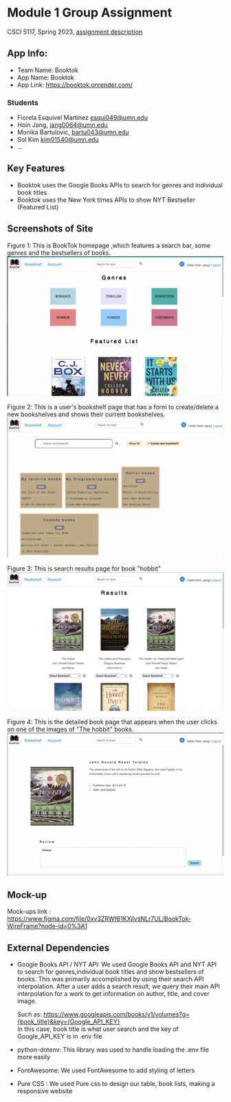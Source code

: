 # Module 1 Group Assignment

CSCI 5117, Spring 2023, [assignment description](https://canvas.umn.edu/courses/355584/pages/project-1)

## App Info:

* Team Name: Booktok
* App Name: Booktok
* App Link: <https://booktok.onrender.com/> 


### Students

* Fiorela Esquivel Martinez esqui049@umn.edu
* Hoin Jang, jang0064@umn.edu
* Monika Bartulovic, bartu043@umn.edu
* Sol Kim kim01540@umn.edu
* ...


## Key Features

* Booktok uses the Google Books APIs to search for genres and individual book titles
* Booktok uses the New York times APIs to show NYT Bestseller (Featured List)


## Screenshots of Site
Figure 1: This is BookTok homepage ,which features a search bar, some genres and the bestsellers of books. 
<img src = "static/images/MainPage.png">

Figure 2: This is a user's bookshelf page that has a form to create/delete a new bookshelves and shows their current bookshelves.
<img src = "static/images/Bookshelf.png">

Figure 3: This is search results page for book "hobbit"
<img src = "static/images/SearchBook.png">

Figure 4: This is the detailed book page that appears when the user clicks on one of the images of "The hobbit" books.
<img src = "static/images/BookDetailed.png">


## Mock-up 
Mock-ups link : <https://www.figma.com/file/0xv3ZRWf61KXjlvsNLr7UL/BookTok-WireFrame?node-id=0%3A1>
## External Dependencies


* Google Books API / NYT API: We used Google Books API and NYT API to search for genres,individual book titles and show bestsellers of books. This was primarily accomplished by using their search API interpolation. After a user adds a search result, we query their main API interpolation for a work to get information on author, title, and cover image. 

  Such as: <https://www.googleapis.com/books/v1/volumes?q={book_title}&key={Google_API_KEY}><br>
  In this case, book title is what user search and the key of Google_API_KEY is in .env file

* python-dotenv: This library was used to handle loading the .env file more easily

* FontAwesome: We used FontAwesome to add styling of letters

* Pure CSS : We used Pure css to design our table, book lists, making a responsive website
